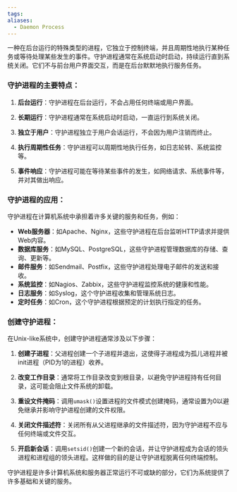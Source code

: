 ```yaml
---
tags: 
aliases:
  - Daemon Process
---
```


一种在后台运行的特殊类型的进程，它独立于控制终端，并且周期性地执行某种任务或等待处理某些发生的事件。守护进程通常在系统启动时启动，持续运行直到系统关闭。它们不与前台用户界面交互，而是在后台默默地执行服务任务。

### 守护进程的主要特点：

1. **后台运行**：守护进程在后台运行，不会占用任何终端或用户界面。
    
2. **长期运行**：守护进程通常在系统启动时启动，一直运行到系统关闭。
    
3. **独立于用户**：守护进程独立于用户会话运行，不会因为用户注销而终止。
    
4. **执行周期性任务**：守护进程可以周期性地执行任务，如日志轮转、系统监控等。
    
5. **事件响应**：守护进程可能在等待某些事件的发生，如网络请求、系统事件等，并对其做出响应。
    

### 守护进程的应用：

守护进程在计算机系统中承担着许多关键的服务和任务，例如：

- **Web服务器**：如Apache、Nginx，这些守护进程在后台监听HTTP请求并提供Web内容。
- **数据库服务**：如MySQL、PostgreSQL，这些守护进程管理数据库的存储、查询、更新等。
- **邮件服务**：如Sendmail、Postfix，这些守护进程处理电子邮件的发送和接收。
- **系统监控**：如Nagios、Zabbix，这些守护进程监控系统的健康和性能。
- **日志服务**：如Syslog，这个守护进程收集和管理系统日志。
- **定时任务**：如Cron，这个守护进程根据预定的计划执行指定的任务。

### 创建守护进程：

在Unix-like系统中，创建守护进程通常涉及以下步骤：

1. **创建子进程**：父进程创建一个子进程并退出，这使得子进程成为孤儿进程并被init进程（PID为1的进程）收养。
    
2. **改变工作目录**：通常将工作目录改变到根目录，以避免守护进程持有任何目录，这可能会阻止文件系统的卸载。
    
3. **重设文件掩码**：调用`umask()`设置进程的文件模式创建掩码，通常设置为0以避免继承并影响守护进程创建的文件权限。
    
4. **关闭文件描述符**：关闭所有从父进程继承的文件描述符，因为守护进程不应与任何终端或文件交互。
    
5. **开启新会话**：调用`setsid()`创建一个新的会话，并让守护进程成为会话的领头进程和进程组的领头进程。这样做的目的是让守护进程脱离任何终端控制。
    

守护进程是许多计算机系统和服务器正常运行不可或缺的部分，它们为系统提供了许多基础和关键的服务。
